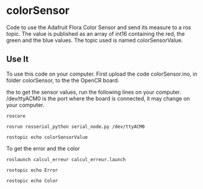 # colorSensor
Code to use the Adafruit Flora Color Sensor and send its measure to a ros topic.
The value is published as an array of int16 containing the red, the green and the blue values. The topic used is named colorSensorValue.


## Use It
To use this code on your computer. 
First upload the code colorSensor.ino, in folder colorSensor, to the the OpenCR board.

the to get the sensor values, run the following lines on your computer. /dev/ttyACM0 is the port where the board is connected, it may change on your computer.
```
roscore

rosrun rosserial_python serial_node.py /dev/ttyACM0

rostopic echo colorSensorValue
```

To get the error and the color 
```
roslaunch calcul_erreur calcul_erreur.launch

rostopic echo Error

rostopic echo Color
```

